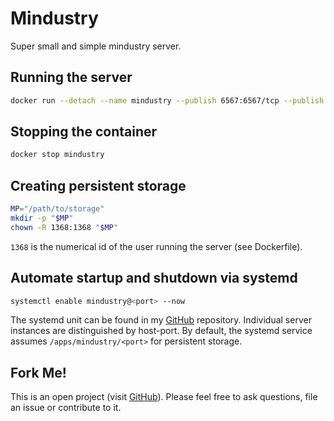 # Mindustry
Super small and simple mindustry server.

## Running the server
```bash
docker run --detach --name mindustry --publish 6567:6567/tcp --publish 6567:6567/udp hetsh/mindustry
```

## Stopping the container
```bash
docker stop mindustry
```

## Creating persistent storage
```bash
MP="/path/to/storage"
mkdir -p "$MP"
chown -R 1368:1368 "$MP"
```
`1368` is the numerical id of the user running the server (see Dockerfile).

## Automate startup and shutdown via systemd
```bash
systemctl enable mindustry@<port> --now
```
The systemd unit can be found in my [GitHub](https://github.com/Hetsh/docker-mindustry) repository. Individual server instances are distinguished by host-port. By default, the systemd service assumes `/apps/mindustry/<port>` for persistent storage.

## Fork Me!
This is an open project (visit [GitHub](https://github.com/Hetsh/docker-mindustry)). Please feel free to ask questions, file an issue or contribute to it.